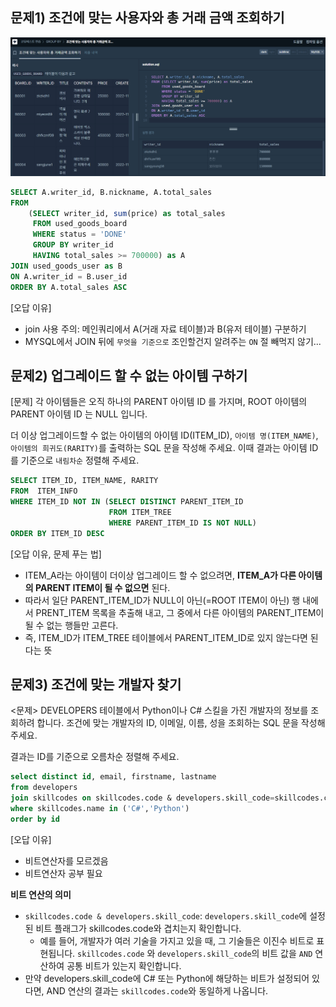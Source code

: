 ## 문제1) 조건에 맞는 사용자와 총 거래 금액 조회하기 

![image_week3_1](../IMG/week3_1.png)

```sql
SELECT A.writer_id, B.nickname, A.total_sales
FROM 
    (SELECT writer_id, sum(price) as total_sales
     FROM used_goods_board
     WHERE status = 'DONE'
     GROUP BY writer_id
     HAVING total_sales >= 700000) as A
JOIN used_goods_user as B 
ON A.writer_id = B.user_id 
ORDER BY A.total_sales ASC 
```

[오답 이유]
- join 사용 주의: 메인쿼리에서 A(거래 자료 테이블)과 B(유저 테이블) 구분하기 
- MYSQL에서 JOIN 뒤에 `무엇을 기준으로` 조인할건지 알려주는 `ON` 절 빼먹지 않기... 

## 문제2) 업그레이드 할 수 없는 아이템 구하기

[문제]
각 아이템들은 오직 하나의 PARENT 아이템 ID 를 가지며, ROOT 아이템의 PARENT 아이템 ID 는 NULL 입니다.

더 이상 업그레이드할 수 없는 아이템의 아이템 ID(ITEM_ID), `아이템 명(ITEM_NAME)`, `아이템의 희귀도(RARITY)`를 출력하는 SQL 문을 작성해 주세요. 이때 결과는 아이템 ID를 기준으로 `내림차순` 정렬해 주세요.

```SQL
SELECT ITEM_ID, ITEM_NAME, RARITY
FROM  ITEM_INFO 
WHERE ITEM_ID NOT IN (SELECT DISTINCT PARENT_ITEM_ID
                      FROM ITEM_TREE
                      WHERE PARENT_ITEM_ID IS NOT NULL)
ORDER BY ITEM_ID DESC
```

[오답 이유, 문제 푸는 법]
- ITEM_A라는 아이템이 더이상 업그레이드 할 수 없으려면, **ITEM_A가 다른 아이템의 PARENT ITEM이 될 수 없으면** 된다. 
- 따라서 일단 PARENT_ITEM_ID가 NULL이 아닌(=ROOT ITEM이 아닌) 행 내에서 PRENT_ITEM 목록을 추출해 내고, 그 중에서 다른 아이템의 PARENT_ITEM이 될 수 없는 행들만 고른다. 
- 즉, ITEM_ID가 ITEM_TREE 테이블에서 PARENT_ITEM_ID로 있지 않는다면 된다는 뜻


## 문제3) 조건에 맞는 개발자 찾기

<문제> 
DEVELOPERS 테이블에서 Python이나 C# 스킬을 가진 개발자의 정보를 조회하려 합니다. 조건에 맞는 개발자의 ID, 이메일, 이름, 성을 조회하는 SQL 문을 작성해 주세요.

결과는 ID를 기준으로 오름차순 정렬해 주세요.



```SQL
select distinct id, email, firstname, lastname
from developers
join skillcodes on skillcodes.code & developers.skill_code=skillcodes.code
where skillcodes.name in ('C#','Python')
order by id
```

[오답 이유]
- 비트연산자를 모르겠음
- 비트연산자 공부 필요


**비트 연산의 의미**
- `skillcodes.code & developers.skill_code`: `developers.skill_code`에 설정된 비트 플래그가 skillcodes.code와 겹치는지 확인합니다.
    - 예를 들어, 개발자가 여러 기술을 가지고 있을 때, 그 기술들은 이진수 비트로 표현됩니다.     `skillcodes.code` 와 `developers.skill_code`의 비트 값을 `AND` 연산하여 공통 비트가 있는지 확인합니다.
- 만약 developers.skill_code에 C# 또는 Python에 해당하는 비트가 설정되어 있다면, AND 연산의 결과는 `skillcodes.code`와 동일하게 나옵니다.
